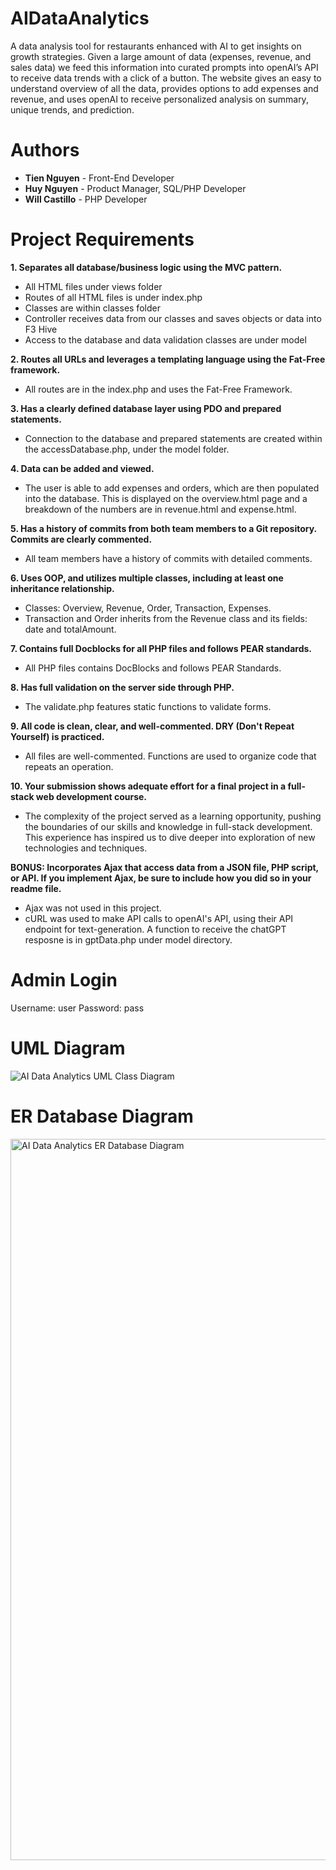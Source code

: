 # AIDataAnalytics
A data analysis tool for restaurants enhanced with AI to get insights on growth strategies. Given a large amount of data (expenses, revenue, and sales data) we feed this information into curated prompts into openAI’s API to receive data trends with a click of a button. The website gives an easy to understand overview of all the data, provides options to add expenses and revenue, and uses openAI to receive personalized analysis on summary, unique trends, and prediction. 

# Authors
- **Tien Nguyen** - Front-End Developer
- **Huy Nguyen** - Product Manager, SQL/PHP Developer
- **Will Castillo** - PHP Developer

# Project Requirements
**1. Separates all database/business logic using the MVC pattern.**
- All HTML files under views folder
- Routes of all HTML files is under index.php
- Classes are within classes folder
- Controller receives data from our classes and saves objects or data into F3 Hive
- Access to the database and data validation classes are under model

**2. Routes all URLs and leverages a templating language using the Fat-Free framework.**
- All routes are in the index.php and uses the Fat-Free Framework.

**3. Has a clearly defined database layer using PDO and prepared statements.**
- Connection to the database and prepared statements are created within the accessDatabase.php, under the model folder.

**4. Data can be added and viewed.**
- The user is able to add expenses and orders, which are then populated into the database. This is displayed on the overview.html page and a breakdown of the numbers are in revenue.html and expense.html.

**5. Has a history of commits from both team members to a Git repository. Commits are clearly commented.**
- All team members have a history of commits with detailed comments.

**6. Uses OOP, and utilizes multiple classes, including at least one inheritance relationship.**
- Classes: Overview, Revenue, Order, Transaction, Expenses.
- Transaction and Order inherits from the Revenue class and its fields: date and totalAmount.

**7. Contains full Docblocks for all PHP files and follows PEAR standards.**
- All PHP files contains DocBlocks and follows PEAR Standards.

**8. Has full validation on the server side through PHP.**
- The validate.php features static functions to validate forms.

**9. All code is clean, clear, and well-commented. DRY (Don't Repeat Yourself) is practiced.**
- All files are well-commented. Functions are used to organize code that repeats an operation.

**10. Your submission shows adequate effort for a final project in a full-stack web development course.**
- The complexity of the project served as a learning opportunity, pushing the boundaries of our skills and knowledge in full-stack development. This experience has inspired us to dive deeper into exploration of new technologies and techniques.

**BONUS:  Incorporates Ajax that access data from a JSON file, PHP script, or API. If you implement Ajax, be sure to include how you did so in your readme file.**
- Ajax was not used in this project.
- cURL was used to make API calls to openAI's API, using their API endpoint for text-generation. A function to receive the chatGPT resposne is in gptData.php under model directory.

# Admin Login
Username: user
Password: pass

# UML Diagram
![AI Data Analytics UML Class Diagram](https://github.com/hnben/AIDataAnalytics/assets/135763064/292f0ad6-814c-4df3-8c7f-875faf6861c5)

# ER Database Diagram
<img width="1154" alt="AI Data Analytics ER Database Diagram" src="https://github.com/hnben/AIDataAnalytics/assets/135763064/78822be0-a46c-48d3-ade8-cdac8e56f18b">


